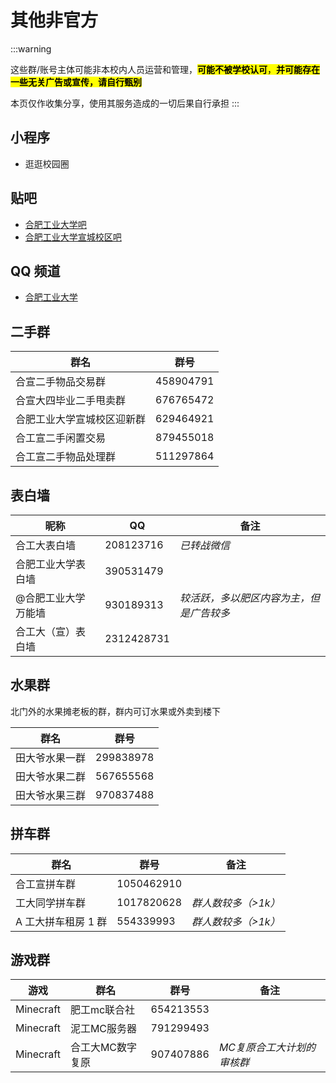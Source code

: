 # 其他非官方

:::warning

这些群/账号主体可能非本校内人员运营和管理，<mark>**可能不被学校认可**，**并可能存在一些无关广告或宣传，请自行甄别**</mark>

本页仅作收集分享，使用其服务造成的一切后果自行承担
:::

## 小程序

- 逛逛校园圈

## 贴吧

- [合肥工业大学吧](https://tieba.baidu.com/f?kw=%E5%90%88%E8%82%A5%E5%B7%A5%E4%B8%9A%E5%A4%A7%E5%AD%A6&ie=utf-8)
- [合肥工业大学宣城校区吧](https://tieba.baidu.com/f?kw=%E5%90%88%E8%82%A5%E5%B7%A5%E4%B8%9A%E5%A4%A7%E5%AD%A6%E5%AE%A3%E5%9F%8E%E6%A0%A1%E5%8C%BA&fr=index)

## QQ 频道

- [合肥工业大学](https://pd.qq.com/s/4ja84q8pc)

## 二手群

| 群名                       | 群号      |
| -------------------------- | --------- |
| 合宣二手物品交易群         | 458904791 |
| 合宣大四毕业二手甩卖群     | 676765472 |
| 合肥工业大学宣城校区迎新群 | 629464921 |
| 合工宣二手闲置交易         | 879455018 |
| 合工宣二手物品处理群       | 511297864 |

## 表白墙

| 昵称                | QQ         | 备注                                     |
| ------------------- | ---------- | ---------------------------------------- |
| 合工大表白墙        | 208123716  | *已转战微信*                             |
| 合肥工业大学表白墙  | 390531479  |                                          |
| @合肥工业大学万能墙 | 930189313  | *较活跃，多以肥区内容为主，但是广告较多* |
| 合工大（宣）表白墙  | 2312428731 |                                          |

## 水果群

北门外的水果摊老板的群，群内可订水果或外卖到楼下

| 群名           | 群号      |
| -------------- | --------- |
| 田大爷水果一群 | 299838978 |
| 田大爷水果二群 | 567655568 |
| 田大爷水果三群 | 970837488 |

## 拼车群

| 群名                | 群号       | 备注                |
| ------------------- | ---------- | ------------------- |
| 合工宣拼车群        | 1050462910 |                     |
| 工大同学拼车群      | 1017820628 | *群人数较多（>1k）* |
| A 工大拼车租房 1 群 | 554339993  | *群人数较多（>1k）* |

## 游戏群

| 游戏      | 群名             | 群号      | 备注                 |
| --------- | ---------------- | --------- | -------------------- |
| Minecraft | 肥工mc联合社     | 654213553 |                      |
| Minecraft | 泥工MC服务器     | 791299493 |                      |
| Minecraft | 合工大MC数字复原 | 907407886 | *MC复原合工大计划的审核群* |
